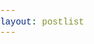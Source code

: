 ```yaml
---
layout: postlist
---
```


<style>
*,:after,:before{box-sizing:border-box;border:0 solid #e5e7eb}:after,:before{--tw-content:""}html{line-height:1.5;-webkit-text-size-adjust:100%;-moz-tab-size:4;-o-tab-size:4;tab-size:4;font-family:Outfit,sans-serif}body{/* margin:0; *//* line-height:inherit; */}hr{height:0;color:inherit;border-top-width:1px}abbr:where([title]){-webkit-text-decoration:underline dotted;text-decoration:underline dotted}h1,h2,h3,h4,h5,h6{font-size:inherit;font-weight:inherit}a{color:inherit;text-decoration:inherit}b,strong{font-weight:bolder}code,kbd,pre,samp{font-family:ui-monospace,SFMono-Regular,Menlo,Monaco,Consolas,Liberation Mono,Courier New,monospace;font-size:1em}small{font-size:80%}sub,sup{font-size:75%;line-height:0;position:relative;vertical-align:baseline}sub{bottom:-.25em}sup{top:-.5em}table{text-indent:0;border-color:inherit;border-collapse:collapse}button,input,optgroup,select,textarea{font-family:inherit;font-size:100%;font-weight:inherit;line-height:inherit;color:inherit;margin:0;padding:0}button,select{text-transform:none}[type=button],[type=reset],[type=submit],button{-webkit-appearance:button;background-color:transparent;background-image:none}:-moz-focusring{outline:auto}:-moz-ui-invalid{box-shadow:none}progress{vertical-align:baseline}::-webkit-inner-spin-button,::-webkit-outer-spin-button{height:auto}[type=search]{-webkit-appearance:textfield;outline-offset:-2px}::-webkit-search-decoration{-webkit-appearance:none}::-webkit-file-upload-button{-webkit-appearance:button;font:inherit}summary{display:list-item}blockquote,dd,dl,figure,h1,h2,h3,h4,h5,h6,hr,p,pre{margin:0}fieldset{margin:0}fieldset,legend{padding:0}menu,ol,ul{list-style:none;margin:0;padding:0}textarea{resize:vertical}input::-moz-placeholder,textarea::-moz-placeholder{color:#9ca3af}input::placeholder,textarea::placeholder{color:#9ca3af}[role=button],button{cursor:pointer}:disabled{cursor:default}audio,canvas,embed,iframe,img,object,svg,video{display:block;vertical-align:middle}img,video{max-width:100%;height:auto}[multiple],[type=date],[type=datetime-local],[type=email],[type=month],[type=number],[type=password],[type=search],[type=tel],[type=text],[type=time],[type=url],[type=week],select,textarea{-webkit-appearance:none;-moz-appearance:none;appearance:none;background-color:#fff;border-color:#6b7280;border-width:1px;border-radius:0;padding:.5rem .75rem;font-size:1rem;line-height:1.5rem;--tw-shadow:0 0 #0000}[multiple]:focus,[type=date]:focus,[type=datetime-local]:focus,[type=email]:focus,[type=month]:focus,[type=number]:focus,[type=password]:focus,[type=search]:focus,[type=tel]:focus,[type=text]:focus,[type=time]:focus,[type=url]:focus,[type=week]:focus,select:focus,textarea:focus{outline:2px solid transparent;outline-offset:2px;--tw-ring-inset:var(--tw-empty,/*!*/ /*!*/);--tw-ring-offset-width:0px;--tw-ring-offset-color:#fff;--tw-ring-color:#125cc3;--tw-ring-offset-shadow:var(--tw-ring-inset) 0 0 0 var(--tw-ring-offset-width) var(--tw-ring-offset-color);--tw-ring-shadow:var(--tw-ring-inset) 0 0 0 calc(1px + var(--tw-ring-offset-width)) var(--tw-ring-color);box-shadow:var(--tw-ring-offset-shadow),var(--tw-ring-shadow),var(--tw-shadow);border-color:#125cc3}input::-moz-placeholder,textarea::-moz-placeholder{color:#6b7280;opacity:1}input::placeholder,textarea::placeholder{color:#6b7280;opacity:1}::-webkit-datetime-edit-fields-wrapper{padding:0}::-webkit-date-and-time-value{min-height:1.5em}::-webkit-datetime-edit,::-webkit-datetime-edit-day-field,::-webkit-datetime-edit-hour-field,::-webkit-datetime-edit-meridiem-field,::-webkit-datetime-edit-millisecond-field,::-webkit-datetime-edit-minute-field,::-webkit-datetime-edit-month-field,::-webkit-datetime-edit-second-field,::-webkit-datetime-edit-year-field{padding-top:0;padding-bottom:0}select{background-image:url("data:image/svg+xml,%3csvg xmlns='http://www.w3.org/2000/svg' fill='none' viewBox='0 0 20 20'%3e%3cpath stroke='%236b7280' stroke-linecap='round' stroke-linejoin='round' stroke-width='1.5' d='M6 8l4 4 4-4'/%3e%3c/svg%3e");background-position:right .5rem center;background-repeat:no-repeat;background-size:1.5em 1.5em;padding-right:2.5rem;-webkit-print-color-adjust:exact;color-adjust:exact;print-color-adjust:exact}[multiple]{background-image:none;background-position:0 0;background-repeat:unset;background-size:initial;padding-right:.75rem;-webkit-print-color-adjust:unset;color-adjust:unset;print-color-adjust:unset}[type=checkbox],[type=radio]{-webkit-appearance:none;-moz-appearance:none;appearance:none;padding:0;-webkit-print-color-adjust:exact;color-adjust:exact;print-color-adjust:exact;display:inline-block;vertical-align:middle;background-origin:border-box;-webkit-user-select:none;-moz-user-select:none;user-select:none;flex-shrink:0;height:1rem;width:1rem;color:#125cc3;background-color:#fff;border-color:#6b7280;border-width:1px;--tw-shadow:0 0 #0000}[type=checkbox]{border-radius:0}[type=radio]{border-radius:100%}[type=checkbox]:focus,[type=radio]:focus{outline:2px solid transparent;outline-offset:2px;--tw-ring-inset:var(--tw-empty,/*!*/ /*!*/);--tw-ring-offset-width:2px;--tw-ring-offset-color:#fff;--tw-ring-color:#125cc3;--tw-ring-offset-shadow:var(--tw-ring-inset) 0 0 0 var(--tw-ring-offset-width) var(--tw-ring-offset-color);--tw-ring-shadow:var(--tw-ring-inset) 0 0 0 calc(2px + var(--tw-ring-offset-width)) var(--tw-ring-color);box-shadow:var(--tw-ring-offset-shadow),var(--tw-ring-shadow),var(--tw-shadow)}[type=checkbox]:checked,[type=radio]:checked{border-color:transparent;background-color:currentColor;background-size:100% 100%;background-position:50%;background-repeat:no-repeat}[type=checkbox]:checked{background-image:url("data:image/svg+xml,%3csvg viewBox='0 0 16 16' fill='white' xmlns='http://www.w3.org/2000/svg'%3e%3cpath d='M12.207 4.793a1 1 0 010 1.414l-5 5a1 1 0 01-1.414 0l-2-2a1 1 0 011.414-1.414L6.5 9.086l4.293-4.293a1 1 0 011.414 0z'/%3e%3c/svg%3e")}[type=radio]:checked{background-image:url("data:image/svg+xml,%3csvg viewBox='0 0 16 16' fill='white' xmlns='http://www.w3.org/2000/svg'%3e%3ccircle cx='8' cy='8' r='3'/%3e%3c/svg%3e")}[type=checkbox]:checked:focus,[type=checkbox]:checked:hover,[type=radio]:checked:focus,[type=radio]:checked:hover{border-color:transparent;background-color:currentColor}[type=checkbox]:indeterminate{background-image:url("data:image/svg+xml,%3csvg xmlns='http://www.w3.org/2000/svg' fill='none' viewBox='0 0 16 16'%3e%3cpath stroke='white' stroke-linecap='round' stroke-linejoin='round' stroke-width='2' d='M4 8h8'/%3e%3c/svg%3e");border-color:transparent;background-color:currentColor;background-size:100% 100%;background-position:50%;background-repeat:no-repeat}[type=checkbox]:indeterminate:focus,[type=checkbox]:indeterminate:hover{border-color:transparent;background-color:currentColor}[type=file]{background:unset;border-color:inherit;border-width:0;border-radius:0;padding:0;font-size:unset;line-height:inherit}[type=file]:focus{outline:1px solid ButtonText;outline:1px auto -webkit-focus-ring-color}h1,h2,h3,h4,h5,h6{-webkit-font-smoothing:antialiased;-moz-osx-font-smoothing:grayscale}*,:after,:before{--tw-border-spacing-x:0;--tw-border-spacing-y:0;--tw-translate-x:0;--tw-translate-y:0;--tw-rotate:0;--tw-skew-x:0;--tw-skew-y:0;--tw-scale-x:1;--tw-scale-y:1;--tw-pan-x: ;--tw-pan-y: ;--tw-pinch-zoom: ;--tw-scroll-snap-strictness:proximity;--tw-ordinal: ;--tw-slashed-zero: ;--tw-numeric-figure: ;--tw-numeric-spacing: ;--tw-numeric-fraction: ;--tw-ring-inset: ;--tw-ring-offset-width:0px;--tw-ring-offset-color:#fff;--tw-ring-color:rgba(23,115,244,.5);--tw-ring-offset-shadow:0 0 #0000;--tw-ring-shadow:0 0 #0000;--tw-shadow:0 0 #0000;--tw-shadow-colored:0 0 #0000;--tw-blur: ;--tw-brightness: ;--tw-contrast: ;--tw-grayscale: ;--tw-hue-rotate: ;--tw-invert: ;--tw-saturate: ;--tw-sepia: ;--tw-drop-shadow: ;--tw-backdrop-blur: ;--tw-backdrop-brightness: ;--tw-backdrop-contrast: ;--tw-backdrop-grayscale: ;--tw-backdrop-hue-rotate: ;--tw-backdrop-invert: ;--tw-backdrop-opacity: ;--tw-backdrop-saturate: ;--tw-backdrop-sepia: }::-webkit-backdrop{--tw-border-spacing-x:0;--tw-border-spacing-y:0;--tw-translate-x:0;--tw-translate-y:0;--tw-rotate:0;--tw-skew-x:0;--tw-skew-y:0;--tw-scale-x:1;--tw-scale-y:1;--tw-pan-x: ;--tw-pan-y: ;--tw-pinch-zoom: ;--tw-scroll-snap-strictness:proximity;--tw-ordinal: ;--tw-slashed-zero: ;--tw-numeric-figure: ;--tw-numeric-spacing: ;--tw-numeric-fraction: ;--tw-ring-inset: ;--tw-ring-offset-width:0px;--tw-ring-offset-color:#fff;--tw-ring-color:rgba(23,115,244,.5);--tw-ring-offset-shadow:0 0 #0000;--tw-ring-shadow:0 0 #0000;--tw-shadow:0 0 #0000;--tw-shadow-colored:0 0 #0000;--tw-blur: ;--tw-brightness: ;--tw-contrast: ;--tw-grayscale: ;--tw-hue-rotate: ;--tw-invert: ;--tw-saturate: ;--tw-sepia: ;--tw-drop-shadow: ;--tw-backdrop-blur: ;--tw-backdrop-brightness: ;--tw-backdrop-contrast: ;--tw-backdrop-grayscale: ;--tw-backdrop-hue-rotate: ;--tw-backdrop-invert: ;--tw-backdrop-opacity: ;--tw-backdrop-saturate: ;--tw-backdrop-sepia: }::backdrop{--tw-border-spacing-x:0;--tw-border-spacing-y:0;--tw-translate-x:0;--tw-translate-y:0;--tw-rotate:0;--tw-skew-x:0;--tw-skew-y:0;--tw-scale-x:1;--tw-scale-y:1;--tw-pan-x: ;--tw-pan-y: ;--tw-pinch-zoom: ;--tw-scroll-snap-strictness:proximity;--tw-ordinal: ;--tw-slashed-zero: ;--tw-numeric-figure: ;--tw-numeric-spacing: ;--tw-numeric-fraction: ;--tw-ring-inset: ;--tw-ring-offset-width:0px;--tw-ring-offset-color:#fff;--tw-ring-color:rgba(23,115,244,.5);--tw-ring-offset-shadow:0 0 #0000;--tw-ring-shadow:0 0 #0000;--tw-shadow:0 0 #0000;--tw-shadow-colored:0 0 #0000;--tw-blur: ;--tw-brightness: ;--tw-contrast: ;--tw-grayscale: ;--tw-hue-rotate: ;--tw-invert: ;--tw-saturate: ;--tw-sepia: ;--tw-drop-shadow: ;--tw-backdrop-blur: ;--tw-backdrop-brightness: ;--tw-backdrop-contrast: ;--tw-backdrop-grayscale: ;--tw-backdrop-hue-rotate: ;--tw-backdrop-invert: ;--tw-backdrop-opacity: ;/* --tw-backdrop-saturate: ; *//* --tw-backdrop-sepia:; */}.aspect-w-4{position:relative;padding-bottom:calc(var(--tw-aspect-h) / var(--tw-aspect-w) * 100%);--tw-aspect-w:4}.aspect-w-4>*{position:absolute;height:100%;width:100%;top:0;right:0;bottom:0;left:0}.aspect-h-2{--tw-aspect-h:2}.prose{color:var(--tw-prose-body);max-width:65ch}.prose :where([class~=lead]):not(:where([class~=not-prose] *)){color:var(--tw-prose-lead);font-size:1.25em;line-height:1.6;margin-top:1.2em;margin-bottom:1.2em}.prose :where(a):not(:where([class~=not-prose] *)){color:var(--tw-prose-links);text-decoration:underline;font-weight:500}.prose :where(strong):not(:where([class~=not-prose] *)){color:var(--tw-prose-bold);font-weight:600}.prose :where(ol):not(:where([class~=not-prose] *)){list-style-type:decimal;padding-left:1.625em}.prose :where(ol[type=A]):not(:where([class~=not-prose] *)){list-style-type:upper-alpha}.prose :where(ol[type=a]):not(:where([class~=not-prose] *)){list-style-type:lower-alpha}.prose :where(ol[type=A s]):not(:where([class~=not-prose] *)){list-style-type:upper-alpha}.prose :where(ol[type=a s]):not(:where([class~=not-prose] *)){list-style-type:lower-alpha}.prose :where(ol[type=I]):not(:where([class~=not-prose] *)){list-style-type:upper-roman}.prose :where(ol[type=i]):not(:where([class~=not-prose] *)){list-style-type:lower-roman}.prose :where(ol[type=I s]):not(:where([class~=not-prose] *)){list-style-type:upper-roman}.prose :where(ol[type=i s]):not(:where([class~=not-prose] *)){list-style-type:lower-roman}.prose :where(ol[type="1"]):not(:where([class~=not-prose] *)){list-style-type:decimal}.prose :where(ul):not(:where([class~=not-prose] *)){list-style-type:disc;padding-left:1.625em}.prose :where(ol>li):not(:where([class~=not-prose] *))::marker{font-weight:400;color:var(--tw-prose-counters)}.prose :where(ul>li):not(:where([class~=not-prose] *))::marker{color:var(--tw-prose-bullets)}.prose :where(hr):not(:where([class~=not-prose] *)){border-color:var(--tw-prose-hr);border-top-width:1px;margin-top:3em;margin-bottom:3em}.prose :where(blockquote):not(:where([class~=not-prose] *)){font-weight:500;font-style:italic;color:var(--tw-prose-quotes);border-left-width:.25rem;border-left-color:var(--tw-prose-quote-borders);quotes:"\201C""\201D""\2018""\2019";margin-top:1.6em;margin-bottom:1.6em;padding-left:1em}.prose :where(blockquote p:first-of-type):not(:where([class~=not-prose] *)):before{content:open-quote}.prose :where(blockquote p:last-of-type):not(:where([class~=not-prose] *)):after{content:close-quote}.prose :where(h1):not(:where([class~=not-prose] *)){color:var(--tw-prose-headings);font-weight:800;font-size:2.25em;margin-top:0;margin-bottom:.8888889em;line-height:1.1111111}.prose :where(h1 strong):not(:where([class~=not-prose] *)){font-weight:900}.prose :where(h2):not(:where([class~=not-prose] *)){color:var(--tw-prose-headings);font-weight:700;font-size:1.5em;margin-top:2em;margin-bottom:1em;line-height:1.3333333}.prose :where(h2 strong):not(:where([class~=not-prose] *)){font-weight:800}.prose :where(h3):not(:where([class~=not-prose] *)){color:var(--tw-prose-headings);font-weight:600;font-size:1.25em;margin-top:1.6em;margin-bottom:.6em;line-height:1.6}.prose :where(h3 strong):not(:where([class~=not-prose] *)){font-weight:700}.prose :where(h4):not(:where([class~=not-prose] *)){color:var(--tw-prose-headings);font-weight:600;margin-top:1.5em;margin-bottom:.5em;line-height:1.5}.prose :where(h4 strong):not(:where([class~=not-prose] *)){font-weight:700}.prose :where(figure>*):not(:where([class~=not-prose] *)){margin-top:0;margin-bottom:0}.prose :where(figcaption):not(:where([class~=not-prose] *)){color:var(--tw-prose-captions);font-size:.875em;line-height:1.4285714;margin-top:.8571429em}.prose :where(code):not(:where([class~=not-prose] *)){color:var(--tw-prose-code);font-weight:600;font-size:.875em}.prose :where(code):not(:where([class~=not-prose] *)):before{content:"`"}.prose :where(code):not(:where([class~=not-prose] *)):after{content:"`"}.prose :where(a code):not(:where([class~=not-prose] *)){color:var(--tw-prose-links)}.prose :where(pre):not(:where([class~=not-prose] *)){color:var(--tw-prose-pre-code);background-color:var(--tw-prose-pre-bg);overflow-x:auto;font-weight:400;font-size:.875em;line-height:1.7142857;margin-top:1.7142857em;margin-bottom:1.7142857em;border-radius:.375rem;padding:.8571429em 1.1428571em}.prose :where(pre code):not(:where([class~=not-prose] *)){background-color:transparent;border-width:0;border-radius:0;padding:0;font-weight:inherit;color:inherit;font-size:inherit;font-family:inherit;line-height:inherit}.prose :where(pre code):not(:where([class~=not-prose] *)):before{content:none}.prose :where(pre code):not(:where([class~=not-prose] *)):after{content:none}.prose :where(table):not(:where([class~=not-prose] *)){width:100%;table-layout:auto;text-align:left;margin-top:2em;margin-bottom:2em;font-size:.875em;line-height:1.7142857}.prose :where(thead):not(:where([class~=not-prose] *)){border-bottom-width:1px;border-bottom-color:var(--tw-prose-th-borders)}.prose :where(thead th):not(:where([class~=not-prose] *)){color:var(--tw-prose-headings);font-weight:600;vertical-align:bottom;padding-right:.5714286em;padding-bottom:.5714286em;padding-left:.5714286em}.prose :where(tbody tr):not(:where([class~=not-prose] *)){border-bottom-width:1px;border-bottom-color:var(--tw-prose-td-borders)}.prose :where(tbody tr:last-child):not(:where([class~=not-prose] *)){border-bottom-width:0}.prose :where(tbody td):not(:where([class~=not-prose] *)){vertical-align:baseline;padding:.5714286em}.prose{--tw-prose-body:#374151;--tw-prose-headings:#111827;--tw-prose-lead:#4b5563;--tw-prose-links:#111827;--tw-prose-bold:#111827;--tw-prose-counters:#6b7280;--tw-prose-bullets:#d1d5db;--tw-prose-hr:#e5e7eb;--tw-prose-quotes:#111827;--tw-prose-quote-borders:#e5e7eb;--tw-prose-captions:#6b7280;--tw-prose-code:#111827;--tw-prose-pre-code:#e5e7eb;--tw-prose-pre-bg:#1f2937;--tw-prose-th-borders:#d1d5db;--tw-prose-td-borders:#e5e7eb;--tw-prose-invert-body:#d1d5db;--tw-prose-invert-headings:#fff;--tw-prose-invert-lead:#9ca3af;--tw-prose-invert-links:#fff;--tw-prose-invert-bold:#fff;--tw-prose-invert-counters:#9ca3af;--tw-prose-invert-bullets:#4b5563;--tw-prose-invert-hr:#374151;--tw-prose-invert-quotes:#f3f4f6;--tw-prose-invert-quote-borders:#374151;--tw-prose-invert-captions:#9ca3af;--tw-prose-invert-code:#fff;--tw-prose-invert-pre-code:#d1d5db;--tw-prose-invert-pre-bg:rgba(0,0,0,.5);--tw-prose-invert-th-borders:#4b5563;--tw-prose-invert-td-borders:#374151;font-size:1rem;line-height:1.75}.prose :where(p):not(:where([class~=not-prose] *)){margin-top:1.25em;margin-bottom:1.25em}.prose :where(img):not(:where([class~=not-prose] *)){margin-top:2em;margin-bottom:2em}.prose :where(video):not(:where([class~=not-prose] *)){margin-top:2em;margin-bottom:2em}.prose :where(figure):not(:where([class~=not-prose] *)){margin-top:2em;margin-bottom:2em}.prose :where(h2 code):not(:where([class~=not-prose] *)){font-size:.875em}.prose :where(h3 code):not(:where([class~=not-prose] *)){font-size:.9em}.prose :where(li):not(:where([class~=not-prose] *)){margin-top:.5em;margin-bottom:.5em}.prose :where(ol>li):not(:where([class~=not-prose] *)){padding-left:.375em}.prose :where(ul>li):not(:where([class~=not-prose] *)){padding-left:.375em}.prose>:where(ul>li p):not(:where([class~=not-prose] *)){margin-top:.75em;margin-bottom:.75em}.prose>:where(ul>li>:first-child):not(:where([class~=not-prose] *)){margin-top:1.25em}.prose>:where(ul>li>:last-child):not(:where([class~=not-prose] *)){margin-bottom:1.25em}.prose>:where(ol>li>:first-child):not(:where([class~=not-prose] *)){margin-top:1.25em}.prose>:where(ol>li>:last-child):not(:where([class~=not-prose] *)){margin-bottom:1.25em}.prose :where(ul ul,ul ol,ol ul,ol ol):not(:where([class~=not-prose] *)){margin-top:.75em;margin-bottom:.75em}.prose :where(hr+*):not(:where([class~=not-prose] *)){margin-top:0}.prose :where(h2+*):not(:where([class~=not-prose] *)){margin-top:0}.prose :where(h3+*):not(:where([class~=not-prose] *)){margin-top:0}.prose :where(h4+*):not(:where([class~=not-prose] *)){margin-top:0}.prose :where(thead th:first-child):not(:where([class~=not-prose] *)){padding-left:0}.prose :where(thead th:last-child):not(:where([class~=not-prose] *)){padding-right:0}.prose :where(tbody td:first-child):not(:where([class~=not-prose] *)){padding-left:0}.prose :where(tbody td:last-child):not(:where([class~=not-prose] *)){padding-right:0}.prose>:where(:first-child):not(:where([class~=not-prose] *)){margin-top:0}.prose>:where(:last-child):not(:where([class~=not-prose] *)){margin-bottom:0}.styled-text{background-image:linear-gradient(to right,var(--tw-gradient-stops));--tw-gradient-from:#36169a;--tw-gradient-to:rgba(54,22,154,0);--tw-gradient-stops:var(--tw-gradient-from),var(--tw-gradient-to);--tw-gradient-to:#1773f4;-webkit-background-clip:text;background-clip:text;transition-property:color,background-color,border-color,fill,stroke,opacity,box-shadow,transform,filter,-webkit-text-decoration-color,-webkit-backdrop-filter;transition-property:color,background-color,border-color,text-decoration-color,fill,stroke,opacity,box-shadow,transform,filter,backdrop-filter;transition-property:color,background-color,border-color,text-decoration-color,fill,stroke,opacity,box-shadow,transform,filter,backdrop-filter,-webkit-text-decoration-color,-webkit-backdrop-filter;transition-duration:.2s;transition-timing-function:cubic-bezier(.4,0,.2,1);color:transparent}.sr-only{position:absolute;width:1px;height:1px;padding:0;margin:-1px;overflow:hidden;clip:rect(0,0,0,0);white-space:nowrap;border-width:0}.pointer-events-none{pointer-events:none}.fixed{position:fixed}.absolute{position:absolute}.relative{position:relative}.sticky{position:-webkit-sticky;position:sticky}.inset-0{top:0;right:0;bottom:0;left:0}.-inset-2{top:-.5rem;right:-.5rem;bottom:-.5rem;left:-.5rem}.inset-y-0{top:0;bottom:0}.inset-x-0{left:0;right:0}.right-0{right:0}.left-0{left:0}.-left-40{left:-10rem}.top-2{top:.5rem}.top-\[-1px\]{top:-1px}.top-0{top:0}.bottom-0{bottom:0}.top-4{top:1rem}.right-6{right:1.5rem}.top-96{top:24rem}.z-10{z-index:10}.z-50{z-index:50}.col-span-2{grid-column:span 2/span 2}.col-span-1{grid-column:span 1/span 1}.col-start-1{grid-column-start:1}.float-right{float:right}.-m-2{margin:-.5rem}.m-2{margin:.5rem}.m-0{margin:0}.mx-auto{margin-left:auto;margin-right:auto}.-mx-6{margin-left:-1.5rem;margin-right:-1.5rem}.-my-2{margin-top:-.5rem;margin-bottom:-.5rem}.mt-2{margin-top:.5rem}.mb-4{margin-bottom:1rem}.mb-2{margin-bottom:.5rem}.mt-6{margin-top:1.5rem}.mt-4{margin-top:1rem}.\!mt-0{margin-top:0!important}.mt-12{margin-top:3rem}.-mr-1{margin-right:-.25rem}.ml-3{margin-left:.75rem}.mt-3{margin-top:.75rem}.mt-1{margin-top:.25rem}.mb-8{margin-bottom:2rem}.mt-10{margin-top:2.5rem}.ml-2{margin-left:.5rem}.mt-8{margin-top:2rem}.mr-2{margin-right:.5rem}.mt-\[3px\]{margin-top:3px}.-mr-2{margin-right:-.5rem}.ml-4{margin-left:1rem}.mb-0{margin-bottom:0}.mb-6{margin-bottom:1.5rem}.mb-3{margin-bottom:.75rem}.ml-0{margin-left:0}.mt-0{margin-top:0}.mr-0{margin-right:0}.-mb-3{margin-bottom:-.75rem}.mb-\[0\.15em\]{margin-bottom:.15em}.mt-\[0\.32333em\],.mt-\[\.32333em\]{margin-top:.32333em}.block{display:block}.inline-block{display:inline-block}.inline{display:inline}.flex{display:flex}.inline-flex{display:inline-flex}.grid{display:grid}.inline-grid{display:inline-grid}.hidden{display:none}.h-full{height:100%}.h-16{height:4rem}.h-5{height:1.25rem}.h-\[274px\]{height:274px}.h-\[46px\]{height:46px}.h-\[18px\]{height:18px}.h-8{height:2rem}.h-6{height:1.5rem}.h-\[270px\]{height:270px}.h-auto{height:auto}.h-7{height:1.75rem}.h-10{height:2.5rem}.h-\[220px\]{height:220px}.max-h-60{max-height:15rem}.max-h-\[46px\]{max-height:46px}.max-h-\[80px\]{max-height:80px}.max-h-\[50px\]{max-height:50px}.max-h-\[2\.6em\]{max-height:2.6em}.min-h-screen{min-height:100vh}.w-full{width:100%}.w-48{width:12rem}.w-5{width:1.25rem}.w-4{width:1rem}.w-\[432px\]{width:432px}.w-\[524px\]{width:524px}.w-12{width:3rem}.w-6{width:1.5rem}.w-\[520px\]{width:520px}.w-7{width:1.75rem}.w-10{width:2.5rem}.w-5\/12{width:41.666667%}.w-10\/12{width:83.333333%}.w-8\/12{width:66.666667%}.w-20{width:5rem}.w-16{width:4rem}.w-\[438px\]{width:438px}.max-w-8xl{max-width:90rem}.max-w-2xl{max-width:42rem}.max-w-full{max-width:100%}.flex-1{flex:1 1 0%}.flex-shrink-0{flex-shrink:0}.flex-grow{flex-grow:1}.border-separate{border-collapse:separate}.origin-top-right{transform-origin:top right}.rotate-\[75deg\]{--tw-rotate:75deg}.rotate-180,.rotate-\[75deg\]{transform:translate(var(--tw-translate-x),var(--tw-translate-y)) rotate(var(--tw-rotate)) skewX(var(--tw-skew-x)) skewY(var(--tw-skew-y)) scaleX(var(--tw-scale-x)) scaleY(var(--tw-scale-y))}.rotate-180{--tw-rotate:180deg}.scale-95{--tw-scale-x:.95;--tw-scale-y:.95}.scale-100,.scale-95{transform:translate(var(--tw-translate-x),var(--tw-translate-y)) rotate(var(--tw-rotate)) skewX(var(--tw-skew-x)) skewY(var(--tw-skew-y)) scaleX(var(--tw-scale-x)) scaleY(var(--tw-scale-y))}.scale-100{--tw-scale-x:1;--tw-scale-y:1}.-scale-y-100{--tw-scale-y:-1}.-scale-y-100,.transform{transform:translate(var(--tw-translate-x),var(--tw-translate-y)) rotate(var(--tw-rotate)) skewX(var(--tw-skew-x)) skewY(var(--tw-skew-y)) scaleX(var(--tw-scale-x)) scaleY(var(--tw-scale-y))}@-webkit-keyframes spin{to{transform:rotate(1turn)}}@keyframes spin{to{transform:rotate(1turn)}}.animate-spin{-webkit-animation:spin 1s linear infinite;animation:spin 1s linear infinite}@-webkit-keyframes pulse{50%{opacity:.5}}@keyframes pulse{50%{opacity:.5}}.animate-pulse{-webkit-animation:pulse 2s cubic-bezier(.4,0,.6,1) infinite;animation:pulse 2s cubic-bezier(.4,0,.6,1) infinite}.cursor-default{cursor:default}.cursor-pointer{cursor:pointer}.select-none{-webkit-user-select:none;-moz-user-select:none;user-select:none}.grid-cols-1{grid-template-columns:repeat(1,minmax(0,1fr))}.grid-cols-\[auto\]{grid-template-columns:auto}.grid-rows-1{grid-template-rows:repeat(1,minmax(0,1fr))}.grid-rows-\[auto\]{grid-template-rows:auto}.flex-col{flex-direction:column}.flex-col-reverse{flex-direction:column-reverse}.flex-wrap{flex-wrap:wrap}.place-content-center{place-content:center}.items-start{align-items:flex-start}.items-center{align-items:center}.justify-center{justify-content:center}.justify-between{justify-content:space-between}.gap-4{gap:1rem}.gap-6{gap:1.5rem}.gap-7{gap:1.75rem}.gap-y-8{row-gap:2rem}.space-y-1>:not([hidden])~:not([hidden]){--tw-space-y-reverse:0;margin-top:calc(.25rem * calc(1 - var(--tw-space-y-reverse)));margin-bottom:calc(.25rem * var(--tw-space-y-reverse))}.space-y-10>:not([hidden])~:not([hidden]){--tw-space-y-reverse:0;margin-top:calc(2.5rem * calc(1 - var(--tw-space-y-reverse)));margin-bottom:calc(2.5rem * var(--tw-space-y-reverse))}.space-y-6>:not([hidden])~:not([hidden]){--tw-space-y-reverse:0;margin-top:calc(1.5rem * calc(1 - var(--tw-space-y-reverse)));margin-bottom:calc(1.5rem * var(--tw-space-y-reverse))}.space-y-4>:not([hidden])~:not([hidden]){--tw-space-y-reverse:0;margin-top:calc(1rem * calc(1 - var(--tw-space-y-reverse)));margin-bottom:calc(1rem * var(--tw-space-y-reverse))}.space-x-2>:not([hidden])~:not([hidden]){--tw-space-x-reverse:0;margin-right:calc(.5rem * var(--tw-space-x-reverse));margin-left:calc(.5rem * calc(1 - var(--tw-space-x-reverse)))}.space-y-3>:not([hidden])~:not([hidden]){--tw-space-y-reverse:0;margin-top:calc(.75rem * calc(1 - var(--tw-space-y-reverse)));margin-bottom:calc(.75rem * var(--tw-space-y-reverse))}.divide-y-2>:not([hidden])~:not([hidden]){--tw-divide-y-reverse:0;border-top-width:calc(2px * calc(1 - var(--tw-divide-y-reverse)));border-bottom-width:calc(2px * var(--tw-divide-y-reverse))}.divide-zinc-50>:not([hidden])~:not([hidden]){--tw-divide-opacity:1;border-color:rgb(250 250 250/var(--tw-divide-opacity))}.justify-self-start{justify-self:start}.overflow-auto{overflow:auto}.overflow-hidden,.truncate{overflow:hidden}.truncate{text-overflow:ellipsis}.truncate,.whitespace-nowrap{white-space:nowrap}.whitespace-pre-line{white-space:pre-line}.break-words{overflow-wrap:break-word}.rounded-md{border-radius:.375rem}.rounded-lg{border-radius:.5rem}.rounded{border-radius:.25rem}.rounded-2xl{border-radius:1rem}.rounded-\[4px\]{border-radius:4px}.rounded-full{border-radius:9999px}.rounded-\[2px\]{border-radius:2px}.rounded-\[0\.85714em\]{border-radius:.85714em}.rounded-tl-md{border-top-left-radius:.375rem}.border{border-width:1px}.border-0{border-width:0}.border-\[1px\]{border-width:1px}.border-t-2{border-top-width:2px}.border-b-0{border-bottom-width:0}.border-l-0{border-left-width:0}.border-r-0{border-right-width:0}.border-l-\[4px\]{border-left-width:4px}.border-b-\[1px\]{border-bottom-width:1px}.border-solid{border-style:solid}.border-stone-100{--tw-border-opacity:1;border-color:rgb(245 245 244/var(--tw-border-opacity))}.border-gray-300{--tw-border-opacity:1;border-color:rgb(209 213 219/var(--tw-border-opacity))}.border-transparent{border-color:transparent}.border-gray-200{--tw-border-opacity:1;border-color:rgb(229 231 235/var(--tw-border-opacity));}.border-\[\#202225\]{--tw-border-opacity:1;border-color:rgb(32 34 37/var(--tw-border-opacity))}.border-\[\#dadde1\]{--tw-border-opacity:1;border-color:rgb(218 221 225/var(--tw-border-opacity))}.border-black{--tw-border-opacity:1;border-color:rgb(0 0 0/var(--tw-border-opacity))}.border-yellow-300{--tw-border-opacity:1;border-color:rgb(253 224 71/var(--tw-border-opacity))}.border-\[\#e1e8ed\]{--tw-border-opacity:1;border-color:rgb(225 232 237/var(--tw-border-opacity))}.border-opacity-10{--tw-border-opacity:0.1}.bg-indigo-600{--tw-bg-opacity:1;background-color:rgb(79 70 229/var(--tw-bg-opacity))}.bg-purple-500{--tw-bg-opacity:1;background-color:rgb(54 22 154/var(--tw-bg-opacity))}.bg-\[\#2a2734\]{--tw-bg-opacity:1;background-color:rgb(42 39 52/var(--tw-bg-opacity))}.bg-stone-50{--tw-bg-opacity:1;background-color:rgb(250 250 249/var(--tw-bg-opacity))}.bg-blue-500{--tw-bg-opacity:1;background-color:rgb(23 115 244/var(--tw-bg-opacity))}.\!bg-blue-500{--tw-bg-opacity:1!important;background-color:rgb(23 115 244/var(--tw-bg-opacity))!important}.bg-white{--tw-bg-opacity:1;background-color:rgb(255 255 255/var(--tw-bg-opacity))}.bg-amber-100{--tw-bg-opacity:1;background-color:rgb(254 243 199/var(--tw-bg-opacity))}.bg-yellow-300{--tw-bg-opacity:1;background-color:rgb(253 224 71/var(--tw-bg-opacity))}.bg-\[\#2f3136\]{--tw-bg-opacity:1;background-color:var(--feed-post-back)}.bg-\[\#f2f3f5\]{--tw-bg-opacity:1;background-color:rgb(242 243 245/var(--tw-bg-opacity))}.bg-black{--tw-bg-opacity:1;background-color:rgb(0 0 0/var(--tw-bg-opacity))}.bg-zinc-50{--tw-bg-opacity:1;background-color:rgb(250 250 250/var(--tw-bg-opacity))}.bg-gray-300{--tw-bg-opacity:1;background-color:rgb(209 213 219/var(--tw-bg-opacity))}.bg-yellow-50{--tw-bg-opacity:1;background-color:rgb(254 252 232/var(--tw-bg-opacity))}.bg-yellow-600{--tw-bg-opacity:1;background-color:rgb(202 138 4/var(--tw-bg-opacity))}.bg-cover{background-size:cover}.bg-center{background-position:50%}.bg-no-repeat{background-repeat:no-repeat}.fill-current{fill:currentColor}.p-4{padding:1rem}.p-0{padding:0}.p-2{padding:.5rem}.p-\[10px\]{padding:10px}.p-6{padding:1.5rem}.p-\[0\.75em\]{padding:.75em}.px-4{padding-left:1rem;padding-right:1rem}.py-8{padding-top:2rem;padding-bottom:2rem}.py-16{padding-top:4rem;padding-bottom:4rem}.py-10{padding-top:2.5rem;padding-bottom:2.5rem}.py-2{padding-top:.5rem;padding-bottom:.5rem}.px-6{padding-left:1.5rem;padding-right:1.5rem}.py-2\.5{padding-top:.625rem;padding-bottom:.625rem}.py-1{padding-top:.25rem;padding-bottom:.25rem}.py-20{padding-top:5rem;padding-bottom:5rem}.py-12{padding-top:3rem;padding-bottom:3rem}.px-2{padding-left:.5rem;padding-right:.5rem}.py-6{padding-top:1.5rem;padding-bottom:1.5rem}.px-\[12px\]{padding-left:12px;padding-right:12px}.py-\[10px\]{padding-top:10px;padding-bottom:10px}.py-4{padding-top:1rem;padding-bottom:1rem}.py-0{padding-top:0;padding-bottom:0}.px-5{padding-left:1.25rem;padding-right:1.25rem}.py-3{padding-top:.75rem;padding-bottom:.75rem}.pb-24{padding-bottom:6rem}.pt-10{padding-top:2.5rem}.pt-16{padding-top:4rem}.pt-8{padding-top:2rem}.pb-8{padding-bottom:2rem}.pl-3{padding-left:.75rem}.pr-10{padding-right:2.5rem}.pr-2{padding-right:.5rem}.pl-10{padding-left:2.5rem}.pr-4{padding-right:1rem}.pt-2{padding-top:.5rem}.pb-4{padding-bottom:1rem}.pt-\[2px\]{padding-top:2px}.pt-5{padding-top:1.25rem}.pb-6{padding-bottom:1.5rem}.pb-\[2px\]{padding-bottom:2px}.text-left{text-align:left}.text-center{text-align:center}.align-text-top{vertical-align:text-top}.font-\[Helvetica\]{font-family:Helvetica}.text-3xl{font-size:1.875rem;line-height:2.25rem}.text-4xl{font-size:2.25rem;line-height:2.5rem}.text-xl{font-size:1.25rem}.text-lg,.text-xl{line-height:1.75rem}.text-lg{font-size:1.125rem}.text-base{font-size:1rem;line-height:1.5rem}.text-xs{font-size:.75rem;line-height:1rem}.text-sm{font-size:.875rem;line-height:1.25rem}.text-\[12px\]{font-size:12px}.text-\[16px\]{font-size:16px}.text-\[14px\]{font-size:14px}.font-bold{font-weight:700}.font-black{font-weight:900}.font-medium{font-weight:500}.font-extrabold{font-weight:800}.font-semibold{font-weight:600}.font-normal{font-weight:400}.uppercase{text-transform:uppercase}.lowercase{text-transform:lowercase}.capitalize{text-transform:capitalize}.italic{font-style:italic}.leading-8{line-height:2rem}.leading-10{line-height:2.5rem}.leading-6{line-height:1.5rem}.leading-5{line-height:1.25rem}.leading-4{line-height:1rem}.leading-\[11px\]{line-height:11px}.leading-\[20px\]{line-height:20px}.leading-\[24px\]{line-height:24px}.leading-\[1\.3em\]{line-height:1.3em}.leading-\[18px\]{line-height:18px}.tracking-tight{letter-spacing:-.025em}.tracking-wider{letter-spacing:.05em}.tracking-widest{letter-spacing:.1em}.text-zinc-900{--tw-text-opacity:1;color:rgb(24 24 27/var(--tw-text-opacity))}.text-blue-600{--tw-text-opacity:1;color:rgb(18 92 195/var(--tw-text-opacity))}.text-stone-900{--tw-text-opacity:1;color:rgb(28 25 23/var(--tw-text-opacity))}.text-stone-600{--tw-text-opacity:1;color:rgb(87 83 78/var(--tw-text-opacity))}.text-blue-500{--tw-text-opacity:1;color:rgb(23 115 244/var(--tw-text-opacity))}.text-red-700{--tw-text-opacity:1;color:rgb(185 28 28/var(--tw-text-opacity))}.text-white{--tw-text-opacity:1;color:rgb(255 255 255/var(--tw-text-opacity))}.text-purple-500{--tw-text-opacity:1;color:rgb(54 22 154/var(--tw-text-opacity))}.text-yellow-500{--tw-text-opacity:1;color:rgb(234 179 8/var(--tw-text-opacity))}.text-stone-400{--tw-text-opacity:1;color:rgb(168 162 158/var(--tw-text-opacity))}.\!text-white{--tw-text-opacity:1!important;color:rgb(255 255 255/var(--tw-text-opacity))!important}.text-amber-900{--tw-text-opacity:1;color:rgb(120 53 15/var(--tw-text-opacity))}.text-amber-600{--tw-text-opacity:1;color:rgb(217 119 6/var(--tw-text-opacity))}.text-purple-300{--tw-text-opacity:1;color:rgb(134 115 194/var(--tw-text-opacity))}.text-indigo-600{--tw-text-opacity:1;color:rgb(79 70 229/var(--tw-text-opacity))}.text-stone-700{--tw-text-opacity:1;color:rgb(68 64 60/var(--tw-text-opacity))}.text-stone-500{--tw-text-opacity:1;color:rgb(120 113 108/var(--tw-text-opacity))}.text-pink-600{--tw-text-opacity:1;color:rgb(219 39 119/var(--tw-text-opacity))}.text-yellow-900{--tw-text-opacity:1;color:rgb(113 63 18/var(--tw-text-opacity))}.text-\[\#00b0f4\]{--tw-text-opacity:1;color:var(--feed-post-link)}.text-\[\#dcddde\]{--tw-text-opacity:1;color:var(--feed-post-text)}.text-\[\#606770\]{--tw-text-opacity:1;color:rgb(96 103 112/var(--tw-text-opacity))}.text-\[\#1d2129\]{--tw-text-opacity:1;color:rgb(29 33 41/var(--tw-text-opacity))}.text-zinc-400{--tw-text-opacity:1;color:rgb(161 161 170/var(--tw-text-opacity))}.text-zinc-500{--tw-text-opacity:1;color:rgb(113 113 122/var(--tw-text-opacity))}.text-red-500{--tw-text-opacity:1;color:rgb(239 68 68/var(--tw-text-opacity))}.text-\[\#000000e6\]{color:#000000e6}.text-\[\#0009\]{color:#0009}.text-stone-800{--tw-text-opacity:1;color:rgb(41 37 36/var(--tw-text-opacity))}.text-zinc-800{--tw-text-opacity:1;color:rgb(39 39 42/var(--tw-text-opacity))}.text-yellow-800{--tw-text-opacity:1;color:rgb(133 77 14/var(--tw-text-opacity))}.text-yellow-700{--tw-text-opacity:1;color:rgb(161 98 7/var(--tw-text-opacity))}.text-yellow-100{--tw-text-opacity:1;color:rgb(254 249 195/var(--tw-text-opacity))}.text-black{--tw-text-opacity:1;color:rgb(0 0 0/var(--tw-text-opacity))}.text-\[\#8899a6\]{--tw-text-opacity:1;color:rgb(136 153 166/var(--tw-text-opacity))}.antialiased{-webkit-font-smoothing:antialiased;-moz-osx-font-smoothing:grayscale}.opacity-25{opacity:.25}.opacity-75{opacity:.75}.opacity-100{opacity:1}.opacity-0{opacity:0}.opacity-50{opacity:.5}.opacity-30{opacity:.3}.shadow-sm{--tw-shadow:0 1px 2px 0 rgba(0,0,0,.05);--tw-shadow-colored:0 1px 2px 0 var(--tw-shadow-color)}.shadow-md,.shadow-sm{box-shadow:var(--tw-ring-offset-shadow,0 0 #0000),var(--tw-ring-shadow,0 0 #0000),var(--tw-shadow)}.shadow-md{--tw-shadow:0 4px 6px -1px rgba(0,0,0,.1),0 2px 4px -2px rgba(0,0,0,.1);--tw-shadow-colored:0 4px 6px -1px var(--tw-shadow-color),0 2px 4px -2px var(--tw-shadow-color)}.shadow-lg{--tw-shadow:0 10px 15px -3px rgba(0,0,0,.1),0 4px 6px -4px rgba(0,0,0,.1);--tw-shadow-colored:0 10px 15px -3px var(--tw-shadow-color),0 4px 6px -4px var(--tw-shadow-color)}.shadow,.shadow-lg{box-shadow:var(--tw-ring-offset-shadow,0 0 #0000),var(--tw-ring-shadow,0 0 #0000),var(--tw-shadow)}.shadow{--tw-shadow:0 1px 3px 0 rgba(0,0,0,.1),0 1px 2px -1px rgba(0,0,0,.1);--tw-shadow-colored:0 1px 3px 0 var(--tw-shadow-color),0 1px 2px -1px var(--tw-shadow-color)}.ring-1{--tw-ring-offset-shadow:var(--tw-ring-inset) 0 0 0 var(--tw-ring-offset-width) var(--tw-ring-offset-color);--tw-ring-shadow:var(--tw-ring-inset) 0 0 0 calc(1px + var(--tw-ring-offset-width)) var(--tw-ring-color);box-shadow:var(--tw-ring-offset-shadow),var(--tw-ring-shadow),var(--tw-shadow,0 0 #0000)}.ring-black{--tw-ring-opacity:1;--tw-ring-color:rgb(0 0 0/var(--tw-ring-opacity))}.ring-blue-500{--tw-ring-opacity:1;--tw-ring-color:rgb(23 115 244/var(--tw-ring-opacity))}.ring-opacity-5{--tw-ring-opacity:0.05}.blur-lg{--tw-blur:blur(16px)}.blur-lg,.drop-shadow-lg{filter:var(--tw-blur) var(--tw-brightness) var(--tw-contrast) var(--tw-grayscale) var(--tw-hue-rotate) var(--tw-invert) var(--tw-saturate) var(--tw-sepia) var(--tw-drop-shadow)}.drop-shadow-lg{--tw-drop-shadow:drop-shadow(0 10px 8px rgba(0,0,0,.04)) drop-shadow(0 4px 3px rgba(0,0,0,.1))}.filter{filter:var(--tw-blur) var(--tw-brightness) var(--tw-contrast) var(--tw-grayscale) var(--tw-hue-rotate) var(--tw-invert) var(--tw-saturate) var(--tw-sepia) var(--tw-drop-shadow)}.transition-all{transition-property:all;transition-timing-function:cubic-bezier(.4,0,.2,1);transition-duration:.15s}.transition{transition-property:color,background-color,border-color,fill,stroke,opacity,box-shadow,transform,filter,-webkit-text-decoration-color,-webkit-backdrop-filter;transition-property:color,background-color,border-color,text-decoration-color,fill,stroke,opacity,box-shadow,transform,filter,backdrop-filter;transition-property:color,background-color,border-color,text-decoration-color,fill,stroke,opacity,box-shadow,transform,filter,backdrop-filter,-webkit-text-decoration-color,-webkit-backdrop-filter;transition-timing-function:cubic-bezier(.4,0,.2,1);transition-duration:.15s}.transition-colors{transition-property:color,background-color,border-color,fill,stroke,-webkit-text-decoration-color;transition-property:color,background-color,border-color,text-decoration-color,fill,stroke;transition-property:color,background-color,border-color,text-decoration-color,fill,stroke,-webkit-text-decoration-color;transition-timing-function:cubic-bezier(.4,0,.2,1);transition-duration:.15s}.transition-opacity{transition-property:opacity;transition-timing-function:cubic-bezier(.4,0,.2,1);transition-duration:.15s}.duration-200{transition-duration:.2s}.duration-100{transition-duration:.1s}.duration-150{transition-duration:.15s}.ease-in{transition-timing-function:cubic-bezier(.4,0,1,1)}.ease-in-out{transition-timing-function:cubic-bezier(.4,0,.2,1)}.ease-out{transition-timing-function:cubic-bezier(0,0,.2,1)}#__next,body,html{padding:0;margin:0;width:100%;height:100%;-webkit-font-smoothing:antialiased;-moz-osx-font-smoothing:grayscale}html{--full-width:calc(100vw - var(--scrollbar-width))}body{overflow-y:scroll;width:var(--full-width)}.iframe-container{position:relative;padding-top:56.25%;overflow:hidden}.iframe-container iframe{position:absolute;top:0;left:0;width:100%;height:100%;border:0}.full-bleed{position:relative;width:calc(100% + 3rem);margin-left:-1.5rem;margin-right:-1.5rem;border-radius:0;overflow:hidden}@media (min-width:768px){.full-bleed{width:calc(100% + 6rem);margin-left:-3rem;margin-right:-3rem;border-radius:12px}}@media (min-width:1024px){.full-bleed{width:calc(100% + 256px);margin-left:-128px;margin-right:-128px}}.hover\:-translate-y-1:hover{--tw-translate-y:-0.25rem;transform:translate(var(--tw-translate-x),var(--tw-translate-y)) rotate(var(--tw-rotate)) skewX(var(--tw-skew-x)) skewY(var(--tw-skew-y)) scaleX(var(--tw-scale-x)) scaleY(var(--tw-scale-y))}.hover\:bg-indigo-700:hover{--tw-bg-opacity:1;background-color:rgb(67 56 202/var(--tw-bg-opacity))}.hover\:bg-stone-200:hover{--tw-bg-opacity:1;background-color:rgb(231 229 228/var(--tw-bg-opacity))}.hover\:\!bg-blue-500:hover{--tw-bg-opacity:1!important;background-color:rgb(23 115 244/var(--tw-bg-opacity))!important}.hover\:bg-zinc-100:hover{--tw-bg-opacity:1;background-color:rgb(244 244 245/var(--tw-bg-opacity))}.hover\:bg-zinc-50:hover{--tw-bg-opacity:1;background-color:rgb(250 250 250/var(--tw-bg-opacity))}.hover\:bg-opacity-25:hover{--tw-bg-opacity:0.25}.hover\:text-zinc-500:hover{--tw-text-opacity:1;color:rgb(113 113 122/var(--tw-text-opacity))}.hover\:text-white:hover{--tw-text-opacity:1;color:rgb(255 255 255/var(--tw-text-opacity))}.hover\:text-zinc-900:hover{--tw-text-opacity:1;color:rgb(24 24 27/var(--tw-text-opacity))}.hover\:text-red-700:hover{--tw-text-opacity:1;color:rgb(185 28 28/var(--tw-text-opacity))}.hover\:text-stone-600:hover{--tw-text-opacity:1;color:rgb(87 83 78/var(--tw-text-opacity))}.hover\:shadow-lg:hover{--tw-shadow:0 10px 15px -3px rgba(0,0,0,.1),0 4px 6px -4px rgba(0,0,0,.1);--tw-shadow-colored:0 10px 15px -3px var(--tw-shadow-color),0 4px 6px -4px var(--tw-shadow-color)}.hover\:shadow-lg:hover,.hover\:shadow-md:hover{box-shadow:var(--tw-ring-offset-shadow,0 0 #0000),var(--tw-ring-shadow,0 0 #0000),var(--tw-shadow)}.hover\:shadow-md:hover{--tw-shadow:0 4px 6px -1px rgba(0,0,0,.1),0 2px 4px -2px rgba(0,0,0,.1);--tw-shadow-colored:0 4px 6px -1px var(--tw-shadow-color),0 2px 4px -2px var(--tw-shadow-color)}.hover\:duration-200:hover{transition-duration:.2s}.focus\:-translate-y-1:focus{--tw-translate-y:-0.25rem;transform:translate(var(--tw-translate-x),var(--tw-translate-y)) rotate(var(--tw-rotate)) skewX(var(--tw-skew-x)) skewY(var(--tw-skew-y)) scaleX(var(--tw-scale-x)) scaleY(var(--tw-scale-y))}.focus\:border-indigo-500:focus{--tw-border-opacity:1;border-color:rgb(99 102 241/var(--tw-border-opacity))}.focus\:bg-zinc-50:focus{--tw-bg-opacity:1;background-color:rgb(250 250 250/var(--tw-bg-opacity))}.focus\:bg-zinc-100:focus{--tw-bg-opacity:1;background-color:rgb(244 244 245/var(--tw-bg-opacity))}.focus\:bg-opacity-25:focus{--tw-bg-opacity:0.25}.focus\:text-white:focus{--tw-text-opacity:1;color:rgb(255 255 255/var(--tw-text-opacity))}.focus\:text-red-700:focus{--tw-text-opacity:1;color:rgb(185 28 28/var(--tw-text-opacity))}.focus\:shadow-lg:focus{--tw-shadow:0 10px 15px -3px rgba(0,0,0,.1),0 4px 6px -4px rgba(0,0,0,.1);--tw-shadow-colored:0 10px 15px -3px var(--tw-shadow-color),0 4px 6px -4px var(--tw-shadow-color);box-shadow:var(--tw-ring-offset-shadow,0 0 #0000),var(--tw-ring-shadow,0 0 #0000),var(--tw-shadow)}.focus\:outline-none:focus{outline:2px solid transparent;outline-offset:2px}.focus\:ring-2:focus{--tw-ring-offset-shadow:var(--tw-ring-inset) 0 0 0 var(--tw-ring-offset-width) var(--tw-ring-offset-color);--tw-ring-shadow:var(--tw-ring-inset) 0 0 0 calc(2px + var(--tw-ring-offset-width)) var(--tw-ring-color);box-shadow:var(--tw-ring-offset-shadow),var(--tw-ring-shadow),var(--tw-shadow,0 0 #0000)}.focus\:ring-inset:focus{--tw-ring-inset:inset}.focus\:ring-indigo-500:focus{--tw-ring-opacity:1;--tw-ring-color:rgb(99 102 241/var(--tw-ring-opacity))}.focus\:ring-blue-500:focus{--tw-ring-opacity:1;--tw-ring-color:rgb(23 115 244/var(--tw-ring-opacity))}.focus\:ring-offset-2:focus{--tw-ring-offset-width:2px}.focus-visible\:border-indigo-500:focus-visible{--tw-border-opacity:1;border-color:rgb(99 102 241/var(--tw-border-opacity))}.focus-visible\:ring-2:focus-visible{--tw-ring-offset-shadow:var(--tw-ring-inset) 0 0 0 var(--tw-ring-offset-width) var(--tw-ring-offset-color);--tw-ring-shadow:var(--tw-ring-inset) 0 0 0 calc(2px + var(--tw-ring-offset-width)) var(--tw-ring-color);box-shadow:var(--tw-ring-offset-shadow),var(--tw-ring-shadow),var(--tw-shadow,0 0 #0000)}.focus-visible\:ring-white:focus-visible{--tw-ring-opacity:1;--tw-ring-color:rgb(255 255 255/var(--tw-ring-opacity))}.focus-visible\:ring-opacity-75:focus-visible{--tw-ring-opacity:0.75}.focus-visible\:ring-offset-2:focus-visible{--tw-ring-offset-width:2px}.focus-visible\:ring-offset-orange-300:focus-visible{--tw-ring-offset-color:#fdba74}.group:hover .group-hover\:opacity-100{opacity:1}.prose-p\:font-normal :is(:where(p):not(:where([class~=not-prose] *))){font-weight:400}.prose-a\:text-blue-500 :is(:where(a):not(:where([class~=not-prose] *))){--tw-text-opacity:1;color:rgb(23 115 244/var(--tw-text-opacity))}.prose-a\:no-underline :is(:where(a):not(:where([class~=not-prose] *))){-webkit-text-decoration-line:none;text-decoration-line:none}.prose-a\:transition :is(:where(a):not(:where([class~=not-prose] *))){transition-property:color,background-color,border-color,fill,stroke,opacity,box-shadow,transform,filter,-webkit-text-decoration-color,-webkit-backdrop-filter;transition-property:color,background-color,border-color,text-decoration-color,fill,stroke,opacity,box-shadow,transform,filter,backdrop-filter;transition-property:color,background-color,border-color,text-decoration-color,fill,stroke,opacity,box-shadow,transform,filter,backdrop-filter,-webkit-text-decoration-color,-webkit-backdrop-filter;transition-timing-function:cubic-bezier(.4,0,.2,1);transition-duration:.15s}.prose-a\:duration-200 :is(:where(a):not(:where([class~=not-prose] *))){transition-duration:.2s}.hover\:prose-a\:text-blue-700 :is(:where(a):not(:where([class~=not-prose] *))):hover{--tw-text-opacity:1;color:rgb(16 81 171/var(--tw-text-opacity))}@media (prefers-reduced-motion:reduce){.motion-reduce\:hidden{display:none}}@media (prefers-color-scheme:dark){.dark\:text-stone-50{--tw-text-opacity:1;color:rgb(250 250 249/var(--tw-text-opacity))}}@media (min-width:640px){.sm\:prose-lg{font-size:1.125rem;line-height:1.7777778}.sm\:prose-lg :where(p):not(:where([class~=not-prose] *)){margin-top:1.3333333em;margin-bottom:1.3333333em}.sm\:prose-lg :where([class~=lead]):not(:where([class~=not-prose] *)){font-size:1.2222222em;line-height:1.4545455;margin-top:1.0909091em;margin-bottom:1.0909091em}.sm\:prose-lg :where(blockquote):not(:where([class~=not-prose] *)){margin-top:1.6666667em;margin-bottom:1.6666667em;padding-left:1em}.sm\:prose-lg :where(h1):not(:where([class~=not-prose] *)){font-size:2.6666667em;margin-top:0;margin-bottom:.8333333em;line-height:1}.sm\:prose-lg :where(h2):not(:where([class~=not-prose] *)){font-size:1.6666667em;margin-top:1.8666667em;margin-bottom:1.0666667em;line-height:1.3333333}.sm\:prose-lg :where(h3):not(:where([class~=not-prose] *)){font-size:1.3333333em;margin-top:1.6666667em;margin-bottom:.6666667em;line-height:1.5}.sm\:prose-lg :where(h4):not(:where([class~=not-prose] *)){margin-top:1.7777778em;margin-bottom:.4444444em;line-height:1.5555556}.sm\:prose-lg :where(img):not(:where([class~=not-prose] *)){margin-top:1.7777778em;margin-bottom:1.7777778em}.sm\:prose-lg :where(video):not(:where([class~=not-prose] *)){margin-top:1.7777778em;margin-bottom:1.7777778em}.sm\:prose-lg :where(figure):not(:where([class~=not-prose] *)){margin-top:1.7777778em;margin-bottom:1.7777778em}.sm\:prose-lg :where(figure>*):not(:where([class~=not-prose] *)){margin-top:0;margin-bottom:0}.sm\:prose-lg :where(figcaption):not(:where([class~=not-prose] *)){font-size:.8888889em;line-height:1.5;margin-top:1em}.sm\:prose-lg :where(code):not(:where([class~=not-prose] *)){font-size:.8888889em}.sm\:prose-lg :where(h2 code):not(:where([class~=not-prose] *)){font-size:.8666667em}.sm\:prose-lg :where(h3 code):not(:where([class~=not-prose] *)){font-size:.875em}.sm\:prose-lg :where(pre):not(:where([class~=not-prose] *)){font-size:.8888889em;line-height:1.75;margin-top:2em;margin-bottom:2em;border-radius:.375rem;padding:1em 1.5em}.sm\:prose-lg :where(ol):not(:where([class~=not-prose] *)){padding-left:1.5555556em}.sm\:prose-lg :where(ul):not(:where([class~=not-prose] *)){padding-left:1.5555556em}.sm\:prose-lg :where(li):not(:where([class~=not-prose] *)){margin-top:.6666667em;margin-bottom:.6666667em}.sm\:prose-lg :where(ol>li):not(:where([class~=not-prose] *)){padding-left:.4444444em}.sm\:prose-lg :where(ul>li):not(:where([class~=not-prose] *)){padding-left:.4444444em}.sm\:prose-lg>:where(ul>li p):not(:where([class~=not-prose] *)){margin-top:.8888889em;margin-bottom:.8888889em}.sm\:prose-lg>:where(ul>li>:first-child):not(:where([class~=not-prose] *)){margin-top:1.3333333em}.sm\:prose-lg>:where(ul>li>:last-child):not(:where([class~=not-prose] *)){margin-bottom:1.3333333em}.sm\:prose-lg>:where(ol>li>:first-child):not(:where([class~=not-prose] *)){margin-top:1.3333333em}.sm\:prose-lg>:where(ol>li>:last-child):not(:where([class~=not-prose] *)){margin-bottom:1.3333333em}.sm\:prose-lg :where(ul ul,ul ol,ol ul,ol ol):not(:where([class~=not-prose] *)){margin-top:.8888889em;margin-bottom:.8888889em}.sm\:prose-lg :where(hr):not(:where([class~=not-prose] *)){margin-top:3.1111111em;margin-bottom:3.1111111em}.sm\:prose-lg :where(hr+*):not(:where([class~=not-prose] *)){margin-top:0}.sm\:prose-lg :where(h2+*):not(:where([class~=not-prose] *)){margin-top:0}.sm\:prose-lg :where(h3+*):not(:where([class~=not-prose] *)){margin-top:0}.sm\:prose-lg :where(h4+*):not(:where([class~=not-prose] *)){margin-top:0}.sm\:prose-lg :where(table):not(:where([class~=not-prose] *)){font-size:.8888889em;line-height:1.5}.sm\:prose-lg :where(thead th):not(:where([class~=not-prose] *)){padding-right:.75em;padding-bottom:.75em;padding-left:.75em}.sm\:prose-lg :where(thead th:first-child):not(:where([class~=not-prose] *)){padding-left:0}.sm\:prose-lg :where(thead th:last-child):not(:where([class~=not-prose] *)){padding-right:0}.sm\:prose-lg :where(tbody td):not(:where([class~=not-prose] *)){padding:.75em}.sm\:prose-lg :where(tbody td:first-child):not(:where([class~=not-prose] *)){padding-left:0}.sm\:prose-lg :where(tbody td:last-child):not(:where([class~=not-prose] *)){padding-right:0}.sm\:prose-lg>:where(:first-child):not(:where([class~=not-prose] *)){margin-top:0}.sm\:prose-lg>:where(:last-child):not(:where([class~=not-prose] *)){margin-bottom:0}.sm\:mx-auto{margin-left:auto;margin-right:auto}.sm\:mt-10{margin-top:2.5rem}.sm\:mb-4{margin-bottom:1rem}.sm\:mt-24{margin-top:6rem}.sm\:h-10{height:2.5rem}.sm\:w-2\/3{width:66.666667%}.sm\:w-16{width:4rem}.sm\:w-24{width:6rem}.sm\:max-w-xl{max-width:36rem}.sm\:max-w-2xl{max-width:42rem}.sm\:grid-cols-2{grid-template-columns:repeat(2,minmax(0,1fr))}.sm\:space-y-12>:not([hidden])~:not([hidden]){--tw-space-y-reverse:0;margin-top:calc(3rem * calc(1 - var(--tw-space-y-reverse)));margin-bottom:calc(3rem * var(--tw-space-y-reverse))}.sm\:px-6{padding-left:1.5rem;padding-right:1.5rem}.sm\:px-0{padding-left:0;padding-right:0}.sm\:py-8{padding-top:2rem;padding-bottom:2rem}.sm\:pt-24{padding-top:6rem}.sm\:text-4xl{font-size:2.25rem;line-height:2.5rem}.sm\:text-5xl{font-size:3rem;line-height:1}.sm\:text-lg{font-size:1.125rem;line-height:1.75rem}.sm\:text-base{font-size:1rem;line-height:1.5rem}.sm\:text-sm{font-size:.875rem;line-height:1.25rem}.sm\:text-xl{font-size:1.25rem;line-height:1.75rem}.sm\:leading-10{line-height:2.5rem}.sm\:leading-none{line-height:1}}@media (min-width:768px){.md\:mb-5{margin-bottom:1.25rem}.md\:mt-20{margin-top:5rem}.md\:ml-4{margin-left:1rem}.md\:mb-8{margin-bottom:2rem}.md\:mb-0{margin-bottom:0}.md\:ml-6{margin-left:1.5rem}.md\:mr-10{margin-right:2.5rem}.md\:block{display:block}.md\:hidden{display:none}.md\:w-10\/12{width:83.333333%}.md\:w-3\/12{width:25%}.md\:grid-cols-3{grid-template-columns:repeat(3,minmax(0,1fr))}.md\:flex-row{flex-direction:row}.md\:gap-10{gap:2.5rem}.md\:space-x-6>:not([hidden])~:not([hidden]){--tw-space-x-reverse:0;margin-right:calc(1.5rem * var(--tw-space-x-reverse));margin-left:calc(1.5rem * calc(1 - var(--tw-space-x-reverse)))}.md\:space-y-0>:not([hidden])~:not([hidden]){--tw-space-y-reverse:0;margin-top:calc(0px * calc(1 - var(--tw-space-y-reverse)));margin-bottom:calc(0px * var(--tw-space-y-reverse))}.md\:px-8{padding-left:2rem;padding-right:2rem}.md\:px-0{padding-left:0;padding-right:0}.md\:py-3{padding-top:.75rem;padding-bottom:.75rem}.md\:text-left{text-align:left}.md\:text-6xl{font-size:3.75rem;line-height:1}.md\:text-xl{font-size:1.25rem;line-height:1.75rem}.md\:text-5xl{font-size:3rem;line-height:1}}@media (min-width:1024px){.lg\:top-80{top:20rem}.lg\:mb-8{margin-bottom:2rem}.lg\:mb-0{margin-bottom:0}.lg\:block{display:block}.lg\:flex{display:flex}.lg\:hidden{display:none}.lg\:w-2\/3,.lg\:w-8\/12{width:66.666667%}.lg\:w-6\/12{width:50%}.lg\:w-64{width:16rem}.lg\:w-36{width:9rem}.lg\:grid-cols-3{grid-template-columns:repeat(3,minmax(0,1fr))}.lg\:grid-cols-2{grid-template-columns:repeat(2,minmax(0,1fr))}.lg\:flex-row-reverse{flex-direction:row-reverse}.lg\:flex-col{flex-direction:column}.lg\:justify-between{justify-content:space-between}.lg\:gap-x-8{-moz-column-gap:2rem;column-gap:2rem}.lg\:space-y-16>:not([hidden])~:not([hidden]){--tw-space-y-reverse:0;margin-top:calc(4rem * calc(1 - var(--tw-space-y-reverse)));margin-bottom:calc(4rem * var(--tw-space-y-reverse))}.lg\:px-8{padding-left:2rem;padding-right:2rem}.lg\:py-20{padding-top:5rem;padding-bottom:5rem}.lg\:px-24{padding-left:6rem;padding-right:6rem}.lg\:pt-28{padding-top:7rem}.lg\:text-center{text-align:center}}@media (min-width:1280px){.xl\:top-64{top:16rem}.xl\:col-span-2{grid-column:span 2/span 2}.xl\:grid-cols-4{grid-template-columns:repeat(4,minmax(0,1fr))}.xl\:grid-cols-3{grid-template-columns:repeat(3,minmax(0,1fr))}.xl\:grid-cols-2{grid-template-columns:repeat(2,minmax(0,1fr))}.xl\:gap-x-8{-moz-column-gap:2rem;column-gap:2rem}}.\[\&\:\:-webkit-scrollbar\]\:hidden::-webkit-scrollbar{display:none}
  
  .feed-grid {
  max-width: 1200px;
  margin: 0 auto;
  display: grid;
  gap: 1rem;
  grid-template-columns: repeat(auto-fit, minmax(300px, 1fr));
}

</style>

<script src="/assets/js/jquery-3.6.0.min.js"></script>

<script>
   if (window.XMLHttpRequest) {
   xhttp = new XMLHttpRequest();
   } else {    // IE 5/6
      xhttp = new ActiveXObject("Microsoft.XMLHTTP");
   }

   xhttp.overrideMimeType('text/xml');

   xhttp.open("GET", "ouighour.xml", false);
   xhttp.send(null);
   
   var parser = new DOMParser();
   var xmlDoc = parser.parseFromString(xhttp.responseText, "application/xml");
   

   const Template = ({ title, domain, image, link, description }) => `
  <div class="m-2 w-full">
    <div class="grid w-[432px] max-w-full cursor-pointer items-start justify-self-start overflow-hidden rounded-[4px] border-l-[4px] border-[#202225] bg-[#2f3136] font-[Helvetica]" onclick="window.open('${link}');">
       <div class="inline-grid grid-cols-[auto] grid-rows-[auto] overflow-hidden pt-2 pr-4 pb-4 pl-3">
          <div class="mt-2 text-xs font-normal leading-4 feed-text" style="grid-column: 1 / 1;">${domain}</div>
          <div class="mt-2 inline-block break-words text-base font-semibold text-[#00b0f4]" style="grid-column: 1 / 1;">${description}</div>
          <div class="mt-4 overflow-hidden rounded">
             <div class="relative block "><img src="${image}" alt="${title}"></div>
          </div>
       </div>
    </div>
 </div> 
`;

   var articlesFeed = document.getElementById("feed");
   var articles = xmlDoc.getElementsByTagName("article");

   var articleFormattedMetadata = [];

   for(let article of articles){
      var title = article.getElementsByTagName("title")[0].childNodes[0].nodeValue;

      var domain = "";
      var link = "";
      var image = "";
      var description = "";
      
      var metas = article.getElementsByTagName("meta");
      for(let meta of metas){
         var propertyType = meta.getAttribute("property");

         switch(propertyType){
            case "twitter:domain":
               domain = meta.getAttribute("content");
               break;
            case "og:url":
               link = meta.getAttribute("content");
               break;
            case "og:image":
               image = meta.getAttribute("content");
               break;
            case "og:description":
               description = meta.getAttribute("content");
               break;
         }
      }

      articleFormattedMetadata.push({ title: title, domain: domain, image: image, link: link, description: description });
   }

console.log(articleFormattedMetadata);

   $('feed').html(articleFormattedMetadata.map(Template).join(''));
</script>



<article class="post">
  <div class="feed-grid">

<div id="feed">
</div>  
  
</div> 
</article>

